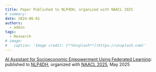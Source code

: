 ```yaml
---
title: Paper Published to NLP4DH, organized with NAACL 2025
# summary: 
date: 2024-06-01
authors:
  - admin
tags:
  - Research
# image:
#   caption: 'Image credit: [**Unsplash**](https://unsplash.com)'
---
```


[AI Assistant for Socioeconomic Empowerment Using Federated Learning](https://aclanthology.org/2025.nlp4dh-1.42/): published to [NLP4DH](https://nlp4dh.com/), organized with [NAACL 2025](https://2025.naacl.org), May 2025 
